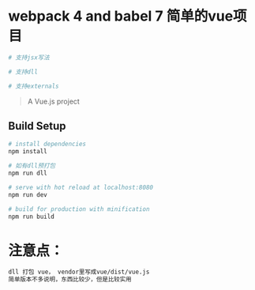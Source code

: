 # webpack 4 and babel 7 简单的vue项目

``` bash
# 支持jsx写法

# 支持dll

# 支持externals

```

> A Vue.js project

## Build Setup

``` bash
# install dependencies
npm install

# 如有dll预打包
npm run dll

# serve with hot reload at localhost:8080
npm run dev

# build for production with minification
npm run build

```

# 注意点：

``` bash
dll 打包 vue， vendor里写成vue/dist/vue.js
简单版本不多说明，东西比较少，但是比较实用
```
